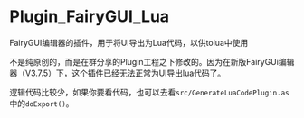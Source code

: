 # Plugin_FairyGUI_Lua
FairyGUI编辑器的插件，用于将UI导出为Lua代码，以供tolua中使用

不是纯原创的，而是在群分享的Plugin工程之下修改的。因为在新版FairyGUi编辑器（V3.7.5）下，这个插件已经无法正常为UI导出lua代码了。

逻辑代码比较少，如果你要看代码，也可以去看`src/GenerateLuaCodePlugin.as`中的`doExport()`。
